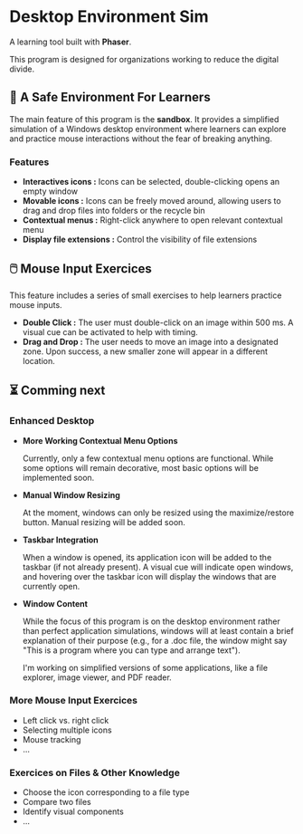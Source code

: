 # Desktop Environment Sim

A learning tool built with **Phaser**.

This program is designed for organizations working to reduce the digital divide.


## 🧸 A Safe Environment For Learners

The main feature of this program is the **sandbox**. It provides a simplified simulation of a Windows desktop environment where learners can explore and practice mouse interactions without the fear of breaking anything.

### Features

- **Interactives icons :** Icons can be selected, double-clicking opens an empty window
- **Movable icons :** Icons can be freely moved around, allowing users to drag and drop files into folders or the recycle bin
- **Contextual menus :** Right-click anywhere to open relevant contextual menu
- **Display file extensions :** Control the visibility of file extensions


## 🖱️ Mouse Input Exercices

This feature includes a series of small exercises to help learners practice mouse inputs.

- **Double Click :** The user must double-click on an image within 500 ms. A visual cue can be activated to help with timing.
- **Drag and Drop :** The user needs to move an image into a designated zone. Upon success, a new smaller zone will appear in a different location.


## ⏳ Comming next

### Enhanced Desktop

- **More Working Contextual Menu Options**

    Currently, only a few contextual menu options are functional. While some options will remain decorative, most basic options will be implemented soon.

- **Manual Window Resizing**

    At the moment, windows can only be resized using the maximize/restore button. Manual resizing will be added soon.

- **Taskbar Integration**

    When a window is opened, its application icon will be added to the taskbar (if not already present). A visual cue will indicate open windows, and hovering over the taskbar icon will display the windows that are currently open.

- **Window Content**

    While the focus of this program is on the desktop environment rather than perfect application simulations, windows will at least contain a brief explanation of their purpose (e.g., for a .doc file, the window might say "This is a program where you can type and arrange text").
    
    I'm working on simplified versions of some applications, like a file explorer, image viewer, and PDF reader.


### More Mouse Input Exercices

- Left click vs. right click
- Selecting multiple icons
- Mouse tracking
- ...


### Exercices on Files & Other Knowledge 

- Choose the icon corresponding to a file type
- Compare two files
- Identify visual components
- ...

